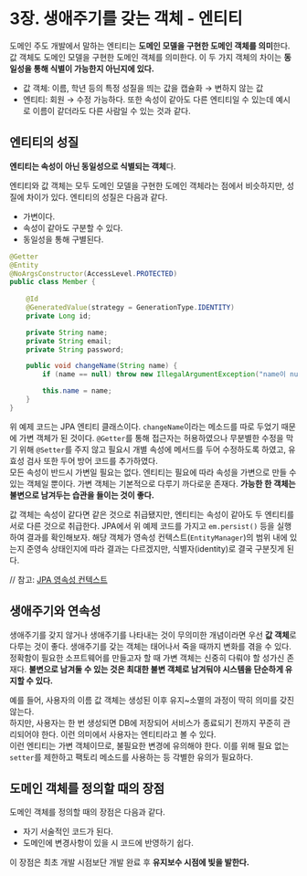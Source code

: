 # 3장. 생애주기를 갖는 객체 - 엔티티
도메인 주도 개발에서 말하는 엔티티는 **도메인 모델을 구현한 도메인 객체를 의미**한다. 값 객체도 도메인 모델을 구현한 도메인 객체를 의미한다. 이 두 가지 객체의 차이는 **동일성을 통해 식별이 가능한지 아닌지에 있다.**

- 값 객체: 이름, 학년 등의 특정 성질을 띄는 값을 캡슐화 → 변하지 않는 값
- 엔티티: 회원 → 수정 가능하다. 또한 속성이 같아도 다른 엔티티일 수 있는데 예시로 이름이 같더라도 다른 사람일 수 있는 것과 같다.

## 엔티티의 성질
**엔티티는 속성이 아닌 동일성으로 식별되는 객체**다.

엔티티와 값 객체는 모두 도메인 모델을 구현한 도메인 객체라는 점에서 비슷하지만, 성질에 차이가 있다. 엔티티의 성질은 다음과 같다.
- 가변이다.
- 속성이 같아도 구분할 수 있다.
- 동일성을 통해 구별된다.

```java
@Getter
@Entity
@NoArgsConstructor(AccessLevel.PROTECTED)
public class Member {
    
    @Id
    @GeneratedValue(strategy = GenerationType.IDENTITY)
    private Long id;

    private String name;
    private String email;
    private String password;

    public void changeName(String name) {
        if (name == null) throw new IllegalArgumentException("name이 null 입니다.");

        this.name = name;
    }
}
```
위 예제 코드는 JPA 엔티티 클래스이다. `changeName`이라는 메소드를 따로 두었기 때문에 가변 객체가 된 것이다. `@Getter`를 통해 접근자는 허용하였으나 무분별한 수정을 막기 위해 `@Setter`를 주지 않고 필요시 개별 속성에 메서드를 두어 수정하도록 하였고, 유효성 검사 또한 두어 방어 코드를 추가하였다.  
모든 속성이 반드시 가변일 필요는 없다. 엔티티는 필요에 따라 속성을 가변으로 만들 수 있는 객체일 뿐이다. 가변 객체는 기본적으로 다루기 까다로운 존재다. **가능한 한 객체는 불변으로 남겨두는 습관을 들이는 것이 좋다.**

값 객체는 속성이 같다면 같은 것으로 취급됐지만, 엔티티는 속성이 같아도 두 엔티티를 서로 다른 것으로 취급한다. JPA에서 위 예제 코드를 가지고 `em.persist()` 등을 실행하여 결과를 확인해보자. 해당 객체가 영속성 컨텍스트(`EntityManager`)의 범위 내에 있는지 준영속 상태인지에 따라 결과는 다르겠지만, 식별자(identity)로 결국 구분짓게 된다.

// 참고: [JPA 영속성 컨텍스트](https://velog.io/@songs4805/JPA-%EC%98%81%EC%86%8D%EC%84%B1-%EC%BB%A8%ED%85%8D%EC%8A%A4%ED%8A%B82)

## 생애주기와 연속성
생애주기를 갖지 않거나 생애주기를 나타내는 것이 무의미한 개념이라면 우선 **값 객체**로 다루는 것이 좋다. 생애주기를 갖는 객체는 태어나서 죽을 때까지 변화를 겪을 수 있다. 정확함이 필요한 소프트웨어를 만들고자 할 때 가변 객체는 신중히 다뤄야 할 성가신 존재다. **불변으로 남겨둘 수 있는 것은 최대한 불변 객체로 남겨둬야 시스템을 단순하게 유지할 수 있다.**

예를 들어, 사용자의 이름 값 객체는 생성된 이후 유지~소멸의 과정이 딱히 의미를 갖진 않는다.  
하지만, 사용자는 한 번 생성되면 DB에 저장되어 서비스가 종료되기 전까지 꾸준히 관리되어야 한다. 이런 의미에서 사용자는 엔티티라고 볼 수 있다.  
이런 엔티티는 가변 객체이므로, 불필요한 변경에 유의해야 한다. 이를 위해 필요 없는 `setter`를 제한하고 팩토리 메소드를 사용하는 등 각별한 유의가 필요하다.

## 도메인 객체를 정의할 때의 장점
도메인 객체를 정의할 때의 장점은 다음과 같다.
- 자기 서술적인 코드가 된다.
- 도메인에 변경사항이 있을 시 코드에 반영하기 쉽다.

이 장점은 최초 개발 시점보단 개발 완료 후 **유지보수 시점에 빛을 발한다.**